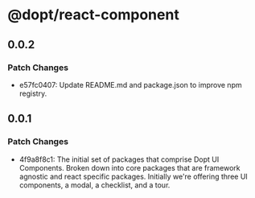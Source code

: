 # @dopt/react-component

## 0.0.2

### Patch Changes

- e57fc0407: Update README.md and package.json to improve npm registry.

## 0.0.1

### Patch Changes

- 4f9a8f8c1: The initial set of packages that comprise Dopt UI Components. Broken down into core packages that are framework agnostic and react specific packages. Initially we're offering three UI components, a modal, a checklist, and a tour.
